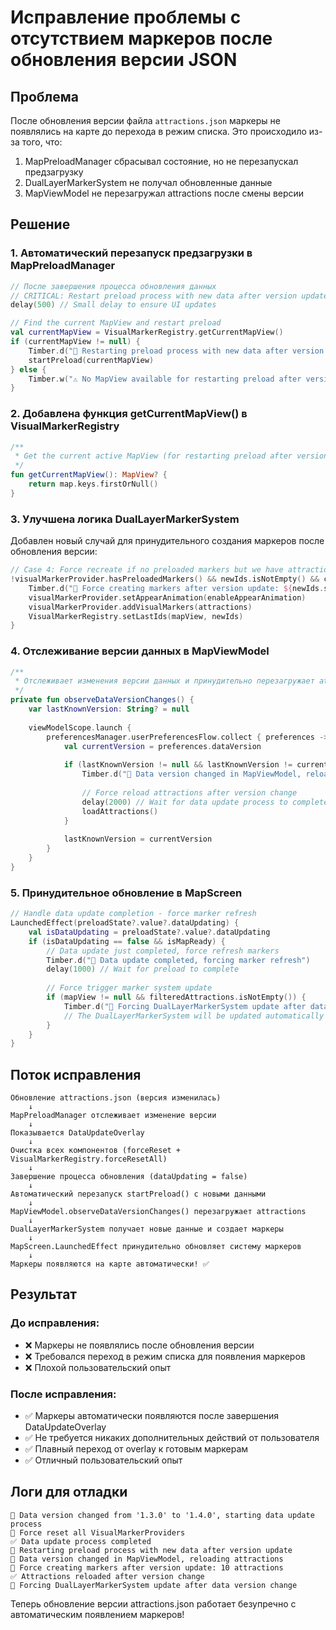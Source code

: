 # Исправление проблемы с отсутствием маркеров после обновления версии JSON

## Проблема

После обновления версии файла `attractions.json` маркеры не появлялись на карте до перехода в режим списка. Это происходило из-за того, что:

1. MapPreloadManager сбрасывал состояние, но не перезапускал предзагрузку
2. DualLayerMarkerSystem не получал обновленные данные
3. MapViewModel не перезагружал attractions после смены версии

## Решение

### 1. Автоматический перезапуск предзагрузки в MapPreloadManager

```kotlin
// После завершения процесса обновления данных
// CRITICAL: Restart preload process with new data after version update
delay(500) // Small delay to ensure UI updates

// Find the current MapView and restart preload
val currentMapView = VisualMarkerRegistry.getCurrentMapView()
if (currentMapView != null) {
    Timber.d("🔄 Restarting preload process with new data after version update")
    startPreload(currentMapView)
} else {
    Timber.w("⚠️ No MapView available for restarting preload after version update")
}
```

### 2. Добавлена функция getCurrentMapView() в VisualMarkerRegistry

```kotlin
/**
 * Get the current active MapView (for restarting preload after version update)
 */
fun getCurrentMapView(): MapView? {
    return map.keys.firstOrNull()
}
```

### 3. Улучшена логика DualLayerMarkerSystem

Добавлен новый случай для принудительного создания маркеров после обновления версии:

```kotlin
// Case 4: Force recreate if no preloaded markers but we have attractions (after version update)
!visualMarkerProvider.hasPreloadedMarkers() && newIds.isNotEmpty() && currentIds.isEmpty() -> {
    Timber.d("📍 Force creating markers after version update: ${newIds.size} attractions")
    visualMarkerProvider.setAppearAnimation(enableAppearAnimation)
    visualMarkerProvider.addVisualMarkers(attractions)
    VisualMarkerRegistry.setLastIds(mapView, newIds)
}
```

### 4. Отслеживание версии данных в MapViewModel

```kotlin
/**
 * Отслеживает изменения версии данных и принудительно перезагружает attractions
 */
private fun observeDataVersionChanges() {
    var lastKnownVersion: String? = null
    
    viewModelScope.launch {
        preferencesManager.userPreferencesFlow.collect { preferences ->
            val currentVersion = preferences.dataVersion
            
            if (lastKnownVersion != null && lastKnownVersion != currentVersion) {
                Timber.d("🔄 Data version changed in MapViewModel, reloading attractions")
                
                // Force reload attractions after version change
                delay(2000) // Wait for data update process to complete
                loadAttractions()
            }
            
            lastKnownVersion = currentVersion
        }
    }
}
```

### 5. Принудительное обновление в MapScreen

```kotlin
// Handle data update completion - force marker refresh
LaunchedEffect(preloadState?.value?.dataUpdating) {
    val isDataUpdating = preloadState?.value?.dataUpdating
    if (isDataUpdating == false && isMapReady) {
        // Data update just completed, force refresh markers
        Timber.d("🔄 Data update completed, forcing marker refresh")
        delay(1000) // Wait for preload to complete
        
        // Force trigger marker system update
        if (mapView != null && filteredAttractions.isNotEmpty()) {
            Timber.d("🎯 Forcing DualLayerMarkerSystem update after data version change")
            // The DualLayerMarkerSystem will be updated automatically due to filteredAttractions change
        }
    }
}
```

## Поток исправления

```
Обновление attractions.json (версия изменилась)
    ↓
MapPreloadManager отслеживает изменение версии
    ↓
Показывается DataUpdateOverlay
    ↓
Очистка всех компонентов (forceReset + VisualMarkerRegistry.forceResetAll)
    ↓
Завершение процесса обновления (dataUpdating = false)
    ↓
Автоматический перезапуск startPreload() с новыми данными
    ↓
MapViewModel.observeDataVersionChanges() перезагружает attractions
    ↓
DualLayerMarkerSystem получает новые данные и создает маркеры
    ↓
MapScreen.LaunchedEffect принудительно обновляет систему маркеров
    ↓
Маркеры появляются на карте автоматически! ✅
```

## Результат

### До исправления:
- ❌ Маркеры не появлялись после обновления версии
- ❌ Требовался переход в режим списка для появления маркеров
- ❌ Плохой пользовательский опыт

### После исправления:
- ✅ Маркеры автоматически появляются после завершения DataUpdateOverlay
- ✅ Не требуется никаких дополнительных действий от пользователя
- ✅ Плавный переход от overlay к готовым маркерам
- ✅ Отличный пользовательский опыт

## Логи для отладки

```
🔄 Data version changed from '1.3.0' to '1.4.0', starting data update process
🧹 Force reset all VisualMarkerProviders
✅ Data update process completed
🔄 Restarting preload process with new data after version update
🔄 Data version changed in MapViewModel, reloading attractions
📍 Force creating markers after version update: 10 attractions
✅ Attractions reloaded after version change
🎯 Forcing DualLayerMarkerSystem update after data version change
```

Теперь обновление версии attractions.json работает безупречно с автоматическим появлением маркеров!
